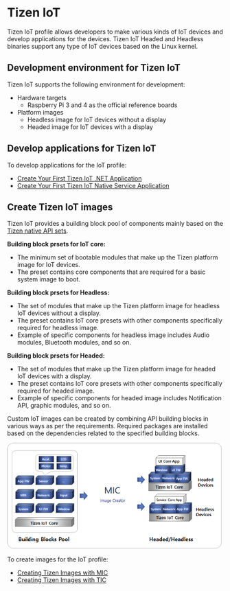 # Tizen IoT

Tizen IoT profile allows developers to make various kinds of IoT devices and develop applications for the devices.
Tizen IoT Headed and Headless binaries support any type of IoT devices based on the Linux kernel.

## Development environment for Tizen IoT
Tizen IoT supports the following environment for development:
- Hardware targets
    - Raspberry Pi 3 and 4 as the official reference boards
- Platform images
    - Headless image for IoT devices without a display
    - Headed image for IoT devices with a display

## Develop applications for Tizen IoT
To develop applications for the IoT profile:
- [Create Your First Tizen IoT .NET Application](../../../application/dotnet/get-started/iot/first-app.md)
- [Create Your First Tizen IoT Native Service Application](../../../application/native/get-started/iot/first-app.md)

## Create Tizen IoT images
Tizen IoT provides a building block pool of components mainly based on the [Tizen native API sets](../../../application/native/api/iot-headed/latest/index.html).

**Building block prsets for IoT core:**
- The minimum set of bootable modules that make up the Tizen platform image for IoT devices.
- The preset contains core components that are required for a basic system image to boot.

**Building block prsets for Headless:**
- The set of modules that make up the Tizen platform image for headless IoT devices without a display.
- The preset contains IoT core presets with other components specifically required for headless image.
- Example of specific components for headless image includes Audio modules, Bluetooth modules, and so on.

**Building block prsets for Headed:**
- The set of modules that make up the Tizen platform image for headed IoT devices with a display.
- The preset contains IoT core presets with other components specifically required for headed image.
- Example of specific components for headed image includes Notification API, graphic modules, and so on.

Custom IoT images can be created by combining API building blocks in various ways as per the requirements. Required packages are installed based on the dependencies related to the specified building blocks.

![iot_building_block](media/iot_building_block.png)

To create images for the IoT profile:
- [Creating Tizen Images with MIC](../../developing/creating.md)
- [Creating Tizen Images with TIC](../../developing/creating-tic.md)
